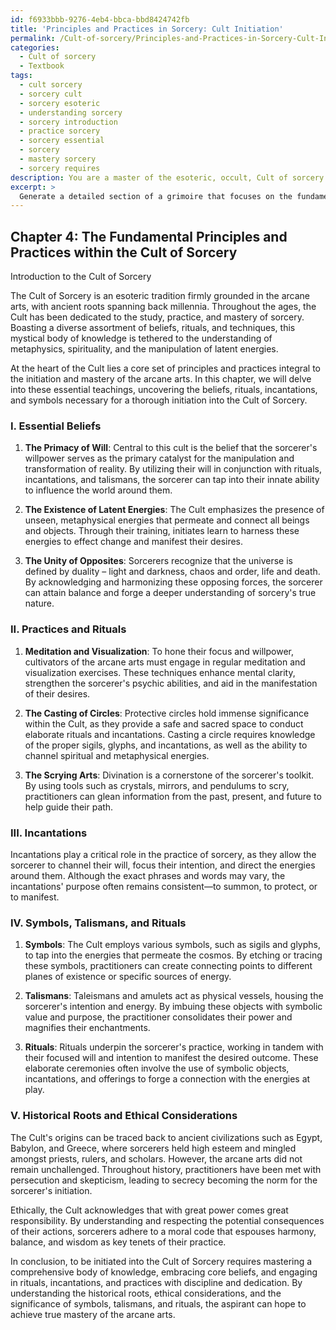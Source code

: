 ```yaml
---
id: f6933bbb-9276-4eb4-bbca-bbd8424742fb
title: 'Principles and Practices in Sorcery: Cult Initiation'
permalink: /Cult-of-sorcery/Principles-and-Practices-in-Sorcery-Cult-Initiation/
categories:
  - Cult of sorcery
  - Textbook
tags:
  - cult sorcery
  - sorcery cult
  - sorcery esoteric
  - understanding sorcery
  - sorcery introduction
  - practice sorcery
  - sorcery essential
  - sorcery
  - mastery sorcery
  - sorcery requires
description: You are a master of the esoteric, occult, Cult of sorcery and education, you have written many textbooks on the subject in ways that provide students with rich and deep understanding of the subject. You are being asked to write textbook-like sections on a topic and you do it with full context, explainability, and reliability in accuracy to the true facts of the topic at hand, in a textbook style that a student would easily be able to learn from, in a rich, engaging, and contextual way. Always include relevant context (such as formulas and history), related concepts, and in a way that someone can gain deep insights from.
excerpt: > 
  Generate a detailed section of a grimoire that focuses on the fundamental principles and practices within the Cult of sorcery. This section should cover the essential beliefs, practices, rituals, and incantations that an initiate of this cult must understand and adhere to in order to gain deep insights and mastery of the arcane arts. Include the historical roots, ethical considerations, and the significance of symbols, talismans, and rituals in the practice of the Cult of sorcery.
---
```

## Chapter 4: The Fundamental Principles and Practices within the Cult of Sorcery

Introduction to the Cult of Sorcery

The Cult of Sorcery is an esoteric tradition firmly grounded in the arcane arts, with ancient roots spanning back millennia. Throughout the ages, the Cult has been dedicated to the study, practice, and mastery of sorcery. Boasting a diverse assortment of beliefs, rituals, and techniques, this mystical body of knowledge is tethered to the understanding of metaphysics, spirituality, and the manipulation of latent energies.

At the heart of the Cult lies a core set of principles and practices integral to the initiation and mastery of the arcane arts. In this chapter, we will delve into these essential teachings, uncovering the beliefs, rituals, incantations, and symbols necessary for a thorough initiation into the Cult of Sorcery.

### I. Essential Beliefs

1. **The Primacy of Will**: Central to this cult is the belief that the sorcerer's willpower serves as the primary catalyst for the manipulation and transformation of reality. By utilizing their will in conjunction with rituals, incantations, and talismans, the sorcerer can tap into their innate ability to influence the world around them.

2. **The Existence of Latent Energies**: The Cult emphasizes the presence of unseen, metaphysical energies that permeate and connect all beings and objects. Through their training, initiates learn to harness these energies to effect change and manifest their desires.

3. **The Unity of Opposites**: Sorcerers recognize that the universe is defined by duality – light and darkness, chaos and order, life and death. By acknowledging and harmonizing these opposing forces, the sorcerer can attain balance and forge a deeper understanding of sorcery's true nature.

### II. Practices and Rituals

1. **Meditation and Visualization**: To hone their focus and willpower, cultivators of the arcane arts must engage in regular meditation and visualization exercises. These techniques enhance mental clarity, strengthen the sorcerer's psychic abilities, and aid in the manifestation of their desires.

2. **The Casting of Circles**: Protective circles hold immense significance within the Cult, as they provide a safe and sacred space to conduct elaborate rituals and incantations. Casting a circle requires knowledge of the proper sigils, glyphs, and incantations, as well as the ability to channel spiritual and metaphysical energies.

3. **The Scrying Arts**: Divination is a cornerstone of the sorcerer's toolkit. By using tools such as crystals, mirrors, and pendulums to scry, practitioners can glean information from the past, present, and future to help guide their path.

### III. Incantations

Incantations play a critical role in the practice of sorcery, as they allow the sorcerer to channel their will, focus their intention, and direct the energies around them. Although the exact phrases and words may vary, the incantations' purpose often remains consistent—to summon, to protect, or to manifest.

### IV. Symbols, Talismans, and Rituals

1. **Symbols**: The Cult employs various symbols, such as sigils and glyphs, to tap into the energies that permeate the cosmos. By etching or tracing these symbols, practitioners can create connecting points to different planes of existence or specific sources of energy.

2. **Talismans**: Taleismans and amulets act as physical vessels, housing the sorcerer's intention and energy. By imbuing these objects with symbolic value and purpose, the practitioner consolidates their power and magnifies their enchantments.

3. **Rituals**: Rituals underpin the sorcerer's practice, working in tandem with their focused will and intention to manifest the desired outcome. These elaborate ceremonies often involve the use of symbolic objects, incantations, and offerings to forge a connection with the energies at play.

### V. Historical Roots and Ethical Considerations

The Cult's origins can be traced back to ancient civilizations such as Egypt, Babylon, and Greece, where sorcerers held high esteem and mingled amongst priests, rulers, and scholars. However, the arcane arts did not remain unchallenged. Throughout history, practitioners have been met with persecution and skepticism, leading to secrecy becoming the norm for the sorcerer's initiation.

Ethically, the Cult acknowledges that with great power comes great responsibility. By understanding and respecting the potential consequences of their actions, sorcerers adhere to a moral code that espouses harmony, balance, and wisdom as key tenets of their practice.

In conclusion, to be initiated into the Cult of Sorcery requires mastering a comprehensive body of knowledge, embracing core beliefs, and engaging in rituals, incantations, and practices with discipline and dedication. By understanding the historical roots, ethical considerations, and the significance of symbols, talismans, and rituals, the aspirant can hope to achieve true mastery of the arcane arts.
